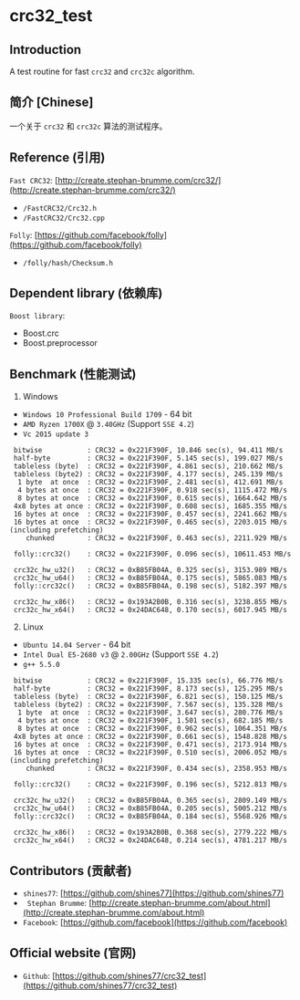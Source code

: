 
# crc32_test

## Introduction

A test routine for fast `crc32` and `crc32c` algorithm.

## 简介 [Chinese]

一个关于 `crc32` 和 `crc32c` 算法的测试程序。

## Reference (引用)

`Fast CRC32`: [http://create.stephan-brumme.com/crc32/](http://create.stephan-brumme.com/crc32/)

* `/FastCRC32/Crc32.h`
* `/FastCRC32/Crc32.cpp`

`Folly`: [https://github.com/facebook/folly](https://github.com/facebook/folly)

* `/folly/hash/Checksum.h`

## Dependent library (依赖库)

`Boost library`:

* Boost.crc
* Boost.preprocessor

## Benchmark (性能测试)

1. Windows

* `Windows 10 Professional Build 1709` - 64 bit
* `AMD Ryzen 1700X` @ `3.40GHz` (Support `SSE 4.2`)
* `Vc 2015 update 3`

```shell
 bitwise           : CRC32 = 0x221F390F, 10.846 sec(s), 94.411 MB/s
 half-byte         : CRC32 = 0x221F390F, 5.145 sec(s), 199.027 MB/s
 tableless (byte)  : CRC32 = 0x221F390F, 4.861 sec(s), 210.662 MB/s
 tableless (byte2) : CRC32 = 0x221F390F, 4.177 sec(s), 245.139 MB/s
  1 byte  at once  : CRC32 = 0x221F390F, 2.481 sec(s), 412.691 MB/s
  4 bytes at once  : CRC32 = 0x221F390F, 0.918 sec(s), 1115.472 MB/s
  8 bytes at once  : CRC32 = 0x221F390F, 0.615 sec(s), 1664.642 MB/s
 4x8 bytes at once : CRC32 = 0x221F390F, 0.608 sec(s), 1685.355 MB/s
 16 bytes at once  : CRC32 = 0x221F390F, 0.457 sec(s), 2241.662 MB/s
 16 bytes at once  : CRC32 = 0x221F390F, 0.465 sec(s), 2203.015 MB/s (including prefetching)
    chunked        : CRC32 = 0x221F390F, 0.463 sec(s), 2211.929 MB/s

 folly::crc32()    : CRC32 = 0x221F390F, 0.096 sec(s), 10611.453 MB/s

 crc32c_hw_u32()   : CRC32 = 0xB85FB04A, 0.325 sec(s), 3153.989 MB/s
 crc32c_hw_u64()   : CRC32 = 0xB85FB04A, 0.175 sec(s), 5865.083 MB/s
 folly::crc32c()   : CRC32 = 0xB85FB04A, 0.198 sec(s), 5182.397 MB/s

 crc32c_hw_x86()   : CRC32 = 0x193A2B0B, 0.316 sec(s), 3238.855 MB/s
 crc32c_hw_x64()   : CRC32 = 0x24DAC648, 0.170 sec(s), 6017.945 MB/s
```

2. Linux

* `Ubuntu 14.04 Server` - 64 bit
* `Intel Dual E5-2680 v3` @ `2.00GHz` (Support `SSE 4.2`)
*  `g++ 5.5.0`

```shell
 bitwise           : CRC32 = 0x221F390F, 15.335 sec(s), 66.776 MB/s
 half-byte         : CRC32 = 0x221F390F, 8.173 sec(s), 125.295 MB/s
 tableless (byte)  : CRC32 = 0x221F390F, 6.821 sec(s), 150.125 MB/s
 tableless (byte2) : CRC32 = 0x221F390F, 7.567 sec(s), 135.328 MB/s
  1 byte  at once  : CRC32 = 0x221F390F, 3.647 sec(s), 280.776 MB/s
  4 bytes at once  : CRC32 = 0x221F390F, 1.501 sec(s), 682.185 MB/s
  8 bytes at once  : CRC32 = 0x221F390F, 0.962 sec(s), 1064.351 MB/s
 4x8 bytes at once : CRC32 = 0x221F390F, 0.661 sec(s), 1548.828 MB/s
 16 bytes at once  : CRC32 = 0x221F390F, 0.471 sec(s), 2173.914 MB/s
 16 bytes at once  : CRC32 = 0x221F390F, 0.510 sec(s), 2006.052 MB/s (including prefetching)
    chunked        : CRC32 = 0x221F390F, 0.434 sec(s), 2358.953 MB/s

 folly::crc32()    : CRC32 = 0x221F390F, 0.196 sec(s), 5212.813 MB/s

 crc32c_hw_u32()   : CRC32 = 0xB85FB04A, 0.365 sec(s), 2809.149 MB/s
 crc32c_hw_u64()   : CRC32 = 0xB85FB04A, 0.205 sec(s), 5005.212 MB/s
 folly::crc32c()   : CRC32 = 0xB85FB04A, 0.184 sec(s), 5568.926 MB/s

 crc32c_hw_x86()   : CRC32 = 0x193A2B0B, 0.368 sec(s), 2779.222 MB/s
 crc32c_hw_x64()   : CRC32 = 0x24DAC648, 0.214 sec(s), 4781.217 MB/s
```

## Contributors (贡献者)

* `shines77`: [https://github.com/shines77](https://github.com/shines77)
* ` Stephan Brumme`: [http://create.stephan-brumme.com/about.html](http://create.stephan-brumme.com/about.html)
* `Facebook`: [https://github.com/facebook](https://github.com/facebook)

## Official website (官网)

* `Github`: [https://github.com/shines77/crc32_test](https://github.com/shines77/crc32_test)
